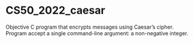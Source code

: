 # CS50_2022_caesar

Objective C program that encrypts messages using Caesar’s cipher. Program accept a single command-line argument: a non-negative integer.
